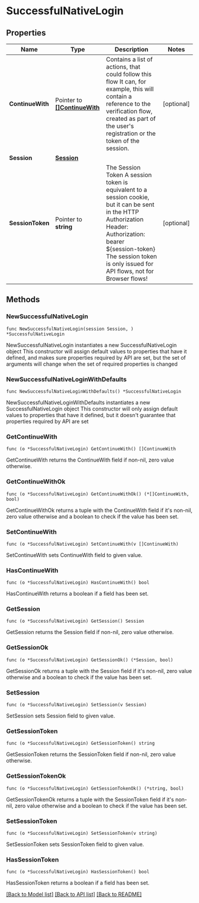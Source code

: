 # SuccessfulNativeLogin

## Properties

Name | Type | Description | Notes
------------ | ------------- | ------------- | -------------
**ContinueWith** | Pointer to [**[]ContinueWith**](ContinueWith.md) | Contains a list of actions, that could follow this flow  It can, for example, this will contain a reference to the verification flow, created as part of the user&#39;s registration or the token of the session. | [optional] 
**Session** | [**Session**](Session.md) |  | 
**SessionToken** | Pointer to **string** | The Session Token  A session token is equivalent to a session cookie, but it can be sent in the HTTP Authorization Header:  Authorization: bearer ${session-token}  The session token is only issued for API flows, not for Browser flows! | [optional] 

## Methods

### NewSuccessfulNativeLogin

`func NewSuccessfulNativeLogin(session Session, ) *SuccessfulNativeLogin`

NewSuccessfulNativeLogin instantiates a new SuccessfulNativeLogin object
This constructor will assign default values to properties that have it defined,
and makes sure properties required by API are set, but the set of arguments
will change when the set of required properties is changed

### NewSuccessfulNativeLoginWithDefaults

`func NewSuccessfulNativeLoginWithDefaults() *SuccessfulNativeLogin`

NewSuccessfulNativeLoginWithDefaults instantiates a new SuccessfulNativeLogin object
This constructor will only assign default values to properties that have it defined,
but it doesn't guarantee that properties required by API are set

### GetContinueWith

`func (o *SuccessfulNativeLogin) GetContinueWith() []ContinueWith`

GetContinueWith returns the ContinueWith field if non-nil, zero value otherwise.

### GetContinueWithOk

`func (o *SuccessfulNativeLogin) GetContinueWithOk() (*[]ContinueWith, bool)`

GetContinueWithOk returns a tuple with the ContinueWith field if it's non-nil, zero value otherwise
and a boolean to check if the value has been set.

### SetContinueWith

`func (o *SuccessfulNativeLogin) SetContinueWith(v []ContinueWith)`

SetContinueWith sets ContinueWith field to given value.

### HasContinueWith

`func (o *SuccessfulNativeLogin) HasContinueWith() bool`

HasContinueWith returns a boolean if a field has been set.

### GetSession

`func (o *SuccessfulNativeLogin) GetSession() Session`

GetSession returns the Session field if non-nil, zero value otherwise.

### GetSessionOk

`func (o *SuccessfulNativeLogin) GetSessionOk() (*Session, bool)`

GetSessionOk returns a tuple with the Session field if it's non-nil, zero value otherwise
and a boolean to check if the value has been set.

### SetSession

`func (o *SuccessfulNativeLogin) SetSession(v Session)`

SetSession sets Session field to given value.


### GetSessionToken

`func (o *SuccessfulNativeLogin) GetSessionToken() string`

GetSessionToken returns the SessionToken field if non-nil, zero value otherwise.

### GetSessionTokenOk

`func (o *SuccessfulNativeLogin) GetSessionTokenOk() (*string, bool)`

GetSessionTokenOk returns a tuple with the SessionToken field if it's non-nil, zero value otherwise
and a boolean to check if the value has been set.

### SetSessionToken

`func (o *SuccessfulNativeLogin) SetSessionToken(v string)`

SetSessionToken sets SessionToken field to given value.

### HasSessionToken

`func (o *SuccessfulNativeLogin) HasSessionToken() bool`

HasSessionToken returns a boolean if a field has been set.


[[Back to Model list]](../README.md#documentation-for-models) [[Back to API list]](../README.md#documentation-for-api-endpoints) [[Back to README]](../README.md)


